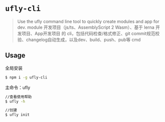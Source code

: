 # `ufly-cli`

> Use the ufly command line tool to quickly create modules and app for dev. module 开发项目（js/ts、AssemblyScript 2 Wasm）、基于 lerna 开发项目、App开发项目 的 cli，包括代码检查/格式修正、git commit规范校验、changelog自动生成，以及dev、build、push、pub等 cmd

## Usage
全局安装

```bash
$ npm i -g ufly-cli
```

主命令：ufly

```bash
//查看使用帮助
$ ufly -h

//创建
$ ufly init
```